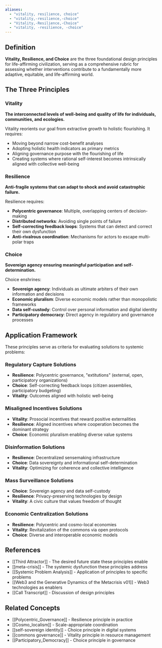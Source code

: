 ```yaml
---
aliases:
  - "vitality, resilience, choice"
  - "vitality,-resilience,-choice"
  - "Vitality,-Resilience,-Choice"
  - "vitality, -resilience, -choice"
---
```



## Definition

**Vitality, Resilience, and Choice** are the three foundational design principles for life-affirming civilization, serving as a comprehensive rubric for assessing whether interventions contribute to a fundamentally more adaptive, equitable, and life-affirming world.

## The Three Principles

### Vitality
**The interconnected levels of well-being and quality of life for individuals, communities, and ecologies.**

Vitality reorients our goal from extractive growth to holistic flourishing. It requires:
- Moving beyond narrow cost-benefit analyses
- Adopting holistic health indicators as primary metrics
- Aligning governance purpose with the flourishing of life
- Creating systems where rational self-interest becomes intrinsically aligned with collective well-being

### Resilience  
**Anti-fragile systems that can adapt to shock and avoid catastrophic failure.**

Resilience requires:
- **Polycentric governance**: Multiple, overlapping centers of decision-making
- **Distributed networks**: Avoiding single points of failure
- **Self-correcting feedback loops**: Systems that can detect and correct their own dysfunction
- **Anti-rivalrous coordination**: Mechanisms for actors to escape multi-polar traps

### Choice
**Sovereign agency ensuring meaningful participation and self-determination.**

Choice enshrines:
- **Sovereign agency**: Individuals as ultimate arbiters of their own information and decisions
- **Economic pluralism**: Diverse economic models rather than monopolistic frameworks
- **Data self-custody**: Control over personal information and digital identity
- **Participatory democracy**: Direct agency in regulatory and governance processes

## Application Framework

These principles serve as criteria for evaluating solutions to systemic problems:

### Regulatory Capture Solutions
- **Resilience**: Polycentric governance, "extitutions" (external, open, participatory organizations)
- **Choice**: Self-correcting feedback loops (citizen assemblies, participatory budgeting)
- **Vitality**: Outcomes aligned with holistic well-being

### Misaligned Incentives Solutions  
- **Vitality**: Prosocial incentives that reward positive externalities
- **Resilience**: Aligned incentives where cooperation becomes the dominant strategy
- **Choice**: Economic pluralism enabling diverse value systems

### Disinformation Solutions
- **Resilience**: Decentralized sensemaking infrastructure
- **Choice**: Data sovereignty and informational self-determination  
- **Vitality**: Optimizing for coherence and collective intelligence

### Mass Surveillance Solutions
- **Choice**: Sovereign agency and data self-custody
- **Resilience**: Privacy-preserving technologies by design
- **Vitality**: A civic culture that values freedom of thought

### Economic Centralization Solutions
- **Resilience**: Polycentric and cosmo-local economies
- **Vitality**: Revitalization of the commons via open protocols
- **Choice**: Diverse and interoperable economic models

## References

- [[Third Attractor]] - The desired future state these principles enable
- [[meta-crisis]] - The systemic dysfunction these principles address
- [[Systemic Problem Analysis]] - Application of principles to specific problems
- [[Web3 and the Generative Dynamics of the Metacrisis v01]] - Web3 technologies as enablers
- [[Call Transcript]] - Discussion of design principles

## Related Concepts

- [[Polycentric_Governance]] - Resilience principle in practice
- [[Cosmo_localism]] - Scale-appropriate coordination
- [[self-sovereign identity]] - Choice principle in digital systems
- [[commons governance]] - Vitality principle in resource management
- [[Participatory_Democracy]] - Choice principle in governance
